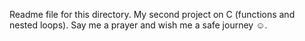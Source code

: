 Readme file for this directory.
My second project on C (functions and nested loops).
Say me a prayer and wish me a safe journey ☺.
